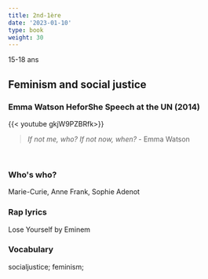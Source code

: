 ```yaml
---
title: 2nd-1ère
date: '2023-01-10'
type: book
weight: 30
---
```


15-18 ans

<!--more-->

## Feminism and social justice

### Emma Watson HeforShe Speech at the UN (2014)

{{< youtube gkjW9PZBRfk>}}

> _If not me, who? If not now, when?_ - Emma Watson
<br> 

### Who's who?

Marie-Curie, Anne Frank, Sophie Adenot

### Rap lyrics

Lose Yourself by Eminem

### Vocabulary

socialjustice; feminism;